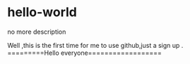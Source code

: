 # hello-world
no more description

Well ,this is the first time for me to use github,just a sign up .
=========Hello everyone==================
